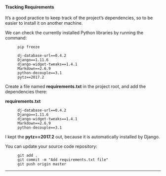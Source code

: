 #### Tracking Requirements

It’s a good practice to keep track of the project’s dependencies, so to be easier to install it on another machine.

We can check the currently installed Python libraries by running the command:

<figure class="highlight">

```
pip freeze

dj-database-url==0.4.2
Django==1.11.6
django-widget-tweaks==1.4.1
Markdown==2.6.9
python-decouple==3.1
pytz==2017.2
```

</figure>

Create a file named **requirements.txt** in the project root, and add the dependencies there:

**requirements.txt**

<figure class="highlight">

```
dj-database-url==0.4.2
Django==1.11.6
django-widget-tweaks==1.4.1
Markdown==2.6.9
python-decouple==3.1
```

</figure>

I kept the **pytz==2017.2** out, because it is automatically installed by Django.

You can update your source code repository:

<figure class="highlight">

```
git add .
git commit -m "Add requirements.txt file"
git push origin master
```

</figure>

* * *